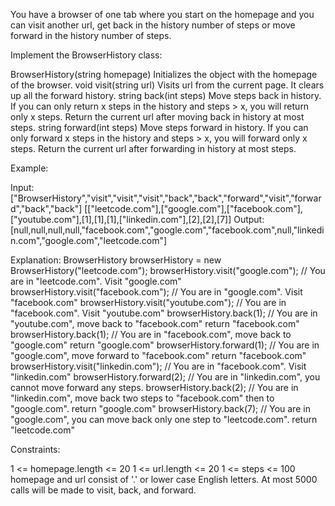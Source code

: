 You have a browser of one tab where you start on the homepage and you can visit another url, get back in the history number of steps or move forward in the history number of steps.

Implement the BrowserHistory class:

BrowserHistory(string homepage) Initializes the object with the homepage of the browser.
void visit(string url) Visits url from the current page. It clears up all the forward history.
string back(int steps) Move steps back in history. If you can only return x steps in the history and steps > x, you will return only x steps. Return the current url after moving back in history at most steps.
string forward(int steps) Move steps forward in history. If you can only forward x steps in the history and steps > x, you will forward only x steps. Return the current url after forwarding in history at most steps.

Example:

Input:
["BrowserHistory","visit","visit","visit","back","back","forward","visit","forward","back","back"]
[["leetcode.com"],["google.com"],["facebook.com"],["youtube.com"],[1],[1],[1],["linkedin.com"],[2],[2],[7]]
Output:
[null,null,null,null,"facebook.com","google.com","facebook.com",null,"linkedin.com","google.com","leetcode.com"]

Explanation:
BrowserHistory browserHistory = new BrowserHistory("leetcode.com");
browserHistory.visit("google.com"); // You are in "leetcode.com". Visit "google.com"
browserHistory.visit("facebook.com"); // You are in "google.com". Visit "facebook.com"
browserHistory.visit("youtube.com"); // You are in "facebook.com". Visit "youtube.com"
browserHistory.back(1); // You are in "youtube.com", move back to "facebook.com" return "facebook.com"
browserHistory.back(1); // You are in "facebook.com", move back to "google.com" return "google.com"
browserHistory.forward(1); // You are in "google.com", move forward to "facebook.com" return "facebook.com"
browserHistory.visit("linkedin.com"); // You are in "facebook.com". Visit "linkedin.com"
browserHistory.forward(2); // You are in "linkedin.com", you cannot move forward any steps.
browserHistory.back(2); // You are in "linkedin.com", move back two steps to "facebook.com" then to "google.com". return "google.com"
browserHistory.back(7); // You are in "google.com", you can move back only one step to "leetcode.com". return "leetcode.com"

Constraints:

1 <= homepage.length <= 20
1 <= url.length <= 20
1 <= steps <= 100
homepage and url consist of '.' or lower case English letters.
At most 5000 calls will be made to visit, back, and forward.
